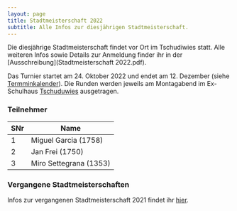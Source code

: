 ```yaml
---
layout: page
title: Stadtmeisterschaft 2022
subtitle: Alle Infos zur diesjährigen Stadtmeisterschaft.
---
```


Die diesjährige Stadtmeisterschaft findet vor Ort im Tschudiwies statt. Alle weiteren Infos sowie Details zur Anmeldung finder ihr in der [Ausschreibung](Stadtmeisterschaft 2022.pdf).

Das Turnier startet am 24. Oktober 2022 und endet am 12. Dezember (siehe [Termminkalender](/terminkalender)). Die Runden werden jeweils am Montagabend im Ex-Schulhaus [Tschuduwies](/aboutme) ausgetragen.

### Teilnehmer

| SNr 	| Name                   	|
|-----	|------------------------	|
| 1   	| Miguel Garcia (1758)   	|
| 2   	| Jan Frei (1750)        	|
| 3   	| Miro Settegrana (1353) 	|

### Vergangene Stadtmeisterschaften

Infos zur vergangenen Stadtmeisterschaft 2021 findet ihr [hier](http://www.schachklub-sg.ch/turniere/stadtmeisterschaft/2021).
